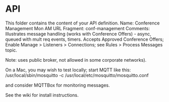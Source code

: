 # API
This folder contains the content of your API definition.
Name: Conference Management Mon AM
URL Fragment: conf-management
Comments: Illustrates message handling (works with Conference Offers) - async, queued with mult req events, timers.
Accepts Approved Conference Offers; Enable Manage > Listeners > Connections; see Rules > Process Messages topic.

Note: uses public broker, not allowed in some corporate networks).

On a Mac, you may wish to test locally; start MQTT like this:
/usr/local/sbin/mosquitto -c /usr/local/etc/mosquitto/mosquitto.conf

and consider MQTTBox for monitoring messages.

See the wiki for install instructions.
